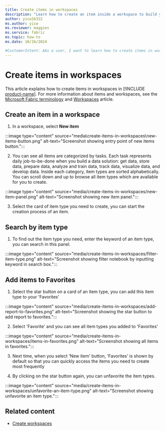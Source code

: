 ```yaml
---
title: Create items in workspaces
description: "Learn how to create an item inside a workspace to build your data solution."
author: yicw16322
ms.author: yicw
ms.reviewer: maggies
ms.service: fabric
ms.topic: how-to
ms.date: 10/16/2024

#CustomerIntent: AAs a user, I want to learn how to create items in workspaces so that I can build my data solution.
---
```


# Create items in workspaces

This article explains how to create items in workspaces in [!INCLUDE [product-name](../includes/product-name.md)]. For more information about items and workspaces, see the [Microsoft Fabric terminology](fabric-terminology.md) and [Workspaces](workspaces.md) article.

## Create an item in a workspace

1. In a workspace, select **New item**

:::image type="content" source="media\create-items-in-workspaces\new-items-button.png" alt-text="Screenshot showing entry point of new items button.":::

2. You can see all items are categorized by tasks. Each task represents daily job-to-be-done when you build a data solution: get data, store data, prepare data, analyze and train data, track data, visualize data, and develop data. Inside each category, item types are sorted alphabetically. You can scroll down and up to browse all item types which are available for you to create.

:::image type="content" source="media/create-items-in-workspaces/new-item-panel.png" alt-text="Screenshot showing new item panel.":::

3. Select the card of item type you need to create, you can start the creation process of an item.

## Search by item type

1. To find out the item type you need, enter the keyword of an item type, you can search in this panel.

:::image type="content" source="media/create-items-in-workspaces/filter-item-type.png" alt-text="Screenshot showing filter notebook by inputting keyword in search box.":::

## Add items to Favorites

1. Select the star button on a card of an item type, you can add this item type to your 'Favorites'

:::image type="content" source="media/create-items-in-workspaces/add-report-to-favorites.png" alt-text="Screenshot showing the star button to add report to favorites.":::

2. Select 'Favorite' and you can see all item types you added to 'Favorites'

:::image type="content" source="media/create-items-in-workspaces/items-in-favorites.png" alt-text="Screenshot showing all items in favorites.":::

3. Next time, when you select 'New item' button, 'Favorites' is shown by default so that you can quickly access the items you need to create most frequently

4. By clicking on the star button again, you can unfavorite the item types.

:::image type="content" source="media/create-items-in-workspaces/unfavorite-an-item-type.png" alt-text="Screenshot showing unfavorite an item type.":::

## Related content

- [Create workspaces](create-workspaces.md)